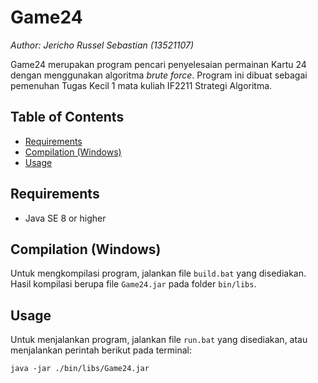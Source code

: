 # Game24

_Author: Jericho Russel Sebastian (13521107)_

Game24 merupakan program pencari penyelesaian permainan Kartu 24 dengan menggunakan algoritma _brute force_. Program ini dibuat sebagai pemenuhan Tugas Kecil 1 mata kuliah IF2211 Strategi Algoritma.

## Table of Contents

- [Requirements](#requirements)
- [Compilation (Windows)](#compilation-windows)
- [Usage](#usage)

## Requirements

- Java SE 8 or higher

## Compilation (Windows)

Untuk mengkompilasi program, jalankan file `build.bat` yang disediakan. Hasil kompilasi berupa file `Game24.jar` pada folder `bin/libs`.

## Usage

Untuk menjalankan program, jalankan file `run.bat` yang disediakan, atau menjalankan perintah berikut pada terminal:

```java -jar ./bin/libs/Game24.jar```
